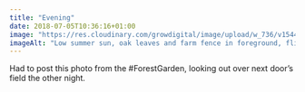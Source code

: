 ```yaml
---
title: "Evening"
date: 2018-07-05T10:36:16+01:00
image: "https://res.cloudinary.com/growdigital/image/upload/w_736/v1544269843/field-41299169140.jpg"
imageAlt: "Low summer sun, oak leaves and farm fence in foreground, flies caught in light, field to trees in background"
---
```


Had to post this photo from the #ForestGarden, looking out over next door’s field the other night.
